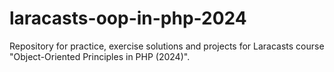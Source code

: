 # laracasts-oop-in-php-2024
Repository for practice, exercise solutions and projects for Laracasts course "Object-Oriented Principles in PHP (2024)".
